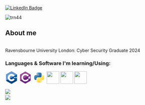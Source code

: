 <div id="badges">
  <a href="https://www.linkedin.com/in/jayden-t-1289b9307/">
    <img src="https://img.shields.io/badge/LinkedIn-blue?style=for-the-badge&logo=linkedin&logoColor=white" alt="LinkedIn Badge"/>
  </a>
<p align="left"> <img src="https://komarev.com/ghpvc/?username=trn44&label=Profile%20Views&color=f88192&style=plastic" alt="trn44" /> </p> 
<h2>About me</h2> </br>
Ravensbourne University London: Cyber Security Graduate 2024 

<h3 align="left">Languages & Software I'm learning/Using:</h3>
<p align="left"> 
  <img src="https://raw.githubusercontent.com/devicons/devicon/master/icons/cplusplus/cplusplus-original.svg" width="40" height="40"/>
  <img src="https://raw.githubusercontent.com/devicons/devicon/master/icons/csharp/csharp-original.svg" width="40" height="40"/>
  <img src="https://raw.githubusercontent.com/devicons/devicon/master/icons/python/python-original.svg" width="40" height="40"/>
  <img src="https://cdn.jsdelivr.net/gh/devicons/devicon@latest/icons/visualstudio/visualstudio-original.svg" width="40" height="40"/> 
  <img src="https://cdn.jsdelivr.net/gh/devicons/devicon@latest/icons/vscode/vscode-original.svg" width="40" height="40"/>
  <img src="https://cdn.jsdelivr.net/gh/devicons/devicon@latest/icons/windows8/windows8-original.svg" width="40" height="40" />
</p>

![](https://github-readme-stats.vercel.app/api/top-langs/?username=trn44&show_icons=true&theme=dark&title_color=f88192&text_color=f88192&hide_border=false&include_all_commits=true&count_private=true&layout=compact)</br>
![](https://github-readme-streak-stats.herokuapp.com/?user=trn44&theme=dark&hide_border=false)
